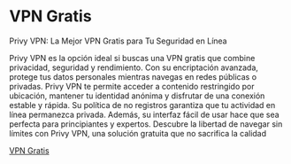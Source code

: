 # VPN Gratis

Privy VPN: La Mejor VPN Gratis para Tu Seguridad en Línea

Privy VPN es la opción ideal si buscas una VPN gratis que combine privacidad, seguridad y rendimiento. Con su encriptación avanzada, protege tus datos personales mientras navegas en redes públicas o privadas. Privy VPN te permite acceder a contenido restringido por ubicación, mantener tu identidad anónima y disfrutar de una conexión estable y rápida. Su política de no registros garantiza que tu actividad en línea permanezca privada. Además, su interfaz fácil de usar hace que sea perfecta para principiantes y expertos. Descubre la libertad de navegar sin límites con Privy VPN, una solución gratuita que no sacrifica la calidad

[VPN Gratis](https://play.google.com/store/apps/details?id=com.privy.proxy)
